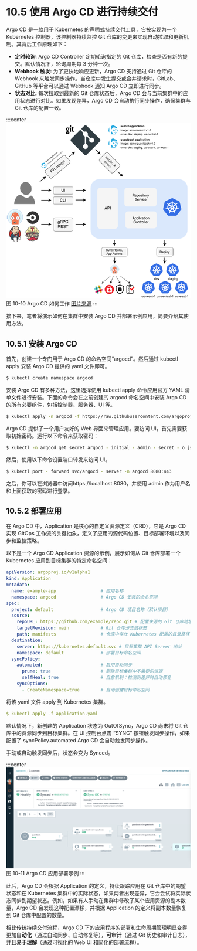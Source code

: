 # 10.5 使用 Argo CD 进行持续交付

Argo CD 是一款用于 Kubernetes 的声明式持续交付工具，它被实现为一个Kubernetes 控制器，该控制器持续监控 Git 仓库的变更来实现自动拉取和更新机制。其背后工作原理如下：

- **定时轮询**: Argo CD Controller 定期轮询指定的 Git 仓库，检查是否有新的提交。默认情况下，轮询周期每 3 分钟一次。
- **Webhook 触发**: 为了更快地响应更新，Argo CD 支持通过 Git 仓库的 Webhook 来触发同步操作。当仓库中发生提交或合并请求时，GitLab、GitHub 等平台可以通过 Webhook 通知 Argo CD 立即进行同步。
- **状态对比**: 每次拉取到最新的 Git 仓库状态后，Argo CD 会与当前集群中的应用状态进行对比。如果发现差异，Argo CD 会自动执行同步操作，确保集群与 Git 仓库的配置一致。


:::center
  ![](../assets/argocd_architecture.png)<br/>
  图 10-10 Argo CD 如何工作 [图片来源](https://argo-cd.readthedocs.io/en/stable/)
:::

接下来，笔者将演示如何在集群中安装 Argo CD 并部署示例应用，简要介绍其使用方法。

## 10.5.1 安装 Argo CD

首先，创建一个专门用于 Argo CD 的命名空间“argocd”。然后通过 kubectl apply 安装 Argo CD 提供的 yaml 文件即可。

```bash
$ kubectl create namespace argocd
```
安装 Argo CD 有多种方法，这里选择使用 kubectl apply 命令应用官方 YAML 清单文件进行安装。下面的命令会在之前创建的 argocd 命名空间中安装 Argo CD 的所有必要组件，包括控制器、服务器、UI 等。

```bash
$ kubectl apply -n argocd -f https://raw.githubusercontent.com/argoproj/argo-cd/stable/manifests/install.yaml
```
Argo CD 提供了一个用户友好的 Web 界面来管理应用。要访问 UI，首先需要获取初始密码。运行以下命令来获取密码：

```bash
$ kubectl -n argocd get secret argocd - initial - admin - secret - o jsonpath ="{.data.password}"| base64 -d
```
然后，使用以下命令设置端口转发来访问 UI。

```bash
$ kubectl port - forward svc/argocd - server -n argocd 8080:443
```

之后，你可以在浏览器中访问https://localhost:8080，并使用 admin 作为用户名和上面获取的密码进行登录。

## 10.5.2 部署应用

在 Argo CD 中，Application 是核心的自定义资源定义（CRD），它是 Argo CD 实现 GitOps 工作流的关键抽象，定义了应用的源代码位置、目标部署环境以及同步和监控策略。

以下是一个 Argo CD Application 资源的示例，展示如何从 Git 仓库部署一个 Kubernetes 应用到目标集群的特定命名空间：

```yaml
apiVersion: argoproj.io/v1alpha1
kind: Application
metadata:
  name: example-app                 # 应用名称
  namespace: argocd                 # Argo CD 安装的命名空间
spec:
  project: default                  # Argo CD 项目名称（默认项目）
  source:
    repoURL: https://github.com/example/repo.git # 配置来源的 Git 仓库地址
    targetRevision: main            # Git 仓库分支或标签
    path: manifests                 # 仓库中存放 Kubernetes 配置的目录路径
  destination:
    server: https://kubernetes.default.svc # 目标集群 API Server 地址
    namespace: default              # 部署目标命名空间
  syncPolicy:
    automated:                      # 启用自动同步
      prune: true                   # 删除目标集群中不需要的资源
      selfHeal: true                # 自愈机制：检测到差异时自动修复
    syncOptions:
      - CreateNamespace=true        # 自动创建目标命名空间
```
将该 yaml 文件 apply 到 Kubernetes 集群。

```yaml
$ kubectl apply -f application.yaml
```

默认情况下，新创建的 Application 状态为 OutOfSync，Argo CD 尚未将 Git 仓库中的资源同步到目标集群。在 UI 控制台点击 “SYNC” 按钮触发同步操作，如果配置了 syncPolicy.automated Argo CD 会自动触发同步操作。

手动或自动触发同步后，状态会变为 Synced。

:::center
  ![](../assets/argocd-demo.png)<br/>
  图 10-11 Argo CD 应用部署示例
:::

此后，Argo CD 会根据 Application 的定义，持续跟踪应用在 Git 仓库中的期望状态和在 Kubernetes 集群中的实际状态，如果两者出现差异，它会尝试将实际状态同步到期望状态。例如，如果有人手动在集群中修改了某个应用资源的副本数量，Argo CD 会发现这种配置漂移，并根据 Application 的定义将副本数量恢复到 Git 仓库中配置的数量。

相比传统持续交付流程，Argo CD 下的应用程序的部署和生命周期管理明显变得更加**自动化**（通过自动同步、自动修复等），**可审计**（通过 Git 历史和审计日志），并且**易于理解**（通过可视化的 Web UI 和简化的部署流程）。